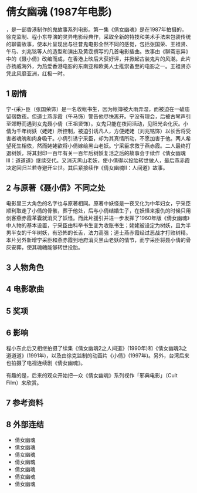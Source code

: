 # 倩女幽魂 (1987年电影)



，是一部香港制作的鬼故事系列电影。第一集《倩女幽魂》是在1987年拍摄的，徐克监制、程小东导演的灵异电影经典作，采取全新的特技和美术手法来包装传统的聊斋故事，使本片呈现出与往昔鬼电影全然不同的感觉，包括张国荣、王祖贤、午马、刘兆铭等人的造型和演出及黄霑撰写的几首电影插曲。故事由《聊斋志异》中的《聂小倩》改编而成，在香港上映后大获好评，并掀起古装鬼片的风潮。此片亦扬威海外，为热爱香港电影的东南亚和欧美人士推崇备至的电影之一。王祖贤亦凭此风靡亚洲，红极一时。



## 1 剧情

宁-{采}-臣（张国荣饰）是一名收帐书生，因为帐簿被大雨弄湿，而被迫在一破庙留宿数夜。但道士燕赤霞（午马饰）警告他尽快离开。宁没有理会，后被古琴声引至郊野而遇到女鬼聂小倩（王祖贤饰）。女鬼只能在夜间活动，见阳光会化灰。小倩为千年树妖（姥姥）所控制，被迫引诱凡人，方便姥姥（刘兆铭饰）以长舌将受害者魂魄和肉身吸干。小倩引诱宁采臣，却为其真情所动，不愿加害于他。两人希望死生相依，然而姥姥欲将小倩嫁给黑山老妖。宁采臣求救于燕赤霞。二人最终打退树妖，将其封印一百年有关一百年后树妖复活之后的故事会于续作《倩女幽魂III：道道道》继续交代。又消灭黑山老妖，使小倩得以投胎转世做人，最后燕赤霞决定回归兰若寺避开尘世。其后紧接续作《倩女幽魂II：人间道》故事。



## 2 与原著《聂小倩》不同之处

电影里三大角色的名字也与原著相同。原著中妖怪是一夜叉化为中年妇女，宁采臣顺利取走了小倩的骨骸，葬于他处，后与小倩结婚生子，在妖怪来报仇的时候只用剑客燕赤霞革囊就消灭了妖怪。而此片援引并进一步发挥了1960年版《倩女幽魂》中人物的基本设置，宁采臣由科举书生变为收账书生；姥姥被设定为树妖，且为半男半女的千年树妖，有恐怖的长舌，法力高强；道士燕赤霞经过恶战才打败树精。本片另外新增宁采臣和燕赤霞到地府消灭黑山老妖的情节，而宁采臣将聂小倩的骨灰安葬，使其魂魄能够转世投胎。



## 3 人物角色



## 4 电影歌曲



## 5 奖项



## 6 影响

程小东此后又相继拍摄了续集《倩女幽魂2之人间道》(1990年)和《倩女幽魂3之道道道》(1991年)，以及由徐克监制的动画片《小倩》(1997年)。另外，台湾后来也拍摄了电视连续剧《倩女幽魂》。

有趣的是，后来的观众开始把一众《倩女幽魂》系列视作「邪典电影」（Cult Film）来欣赏。



## 7 参考资料



## 8 外部连结

* 倩女幽魂
* 倩女幽魂
* 倩女幽魂
* 倩女幽魂
* 倩女幽魂
* 倩女幽魂
* 倩女幽魂



